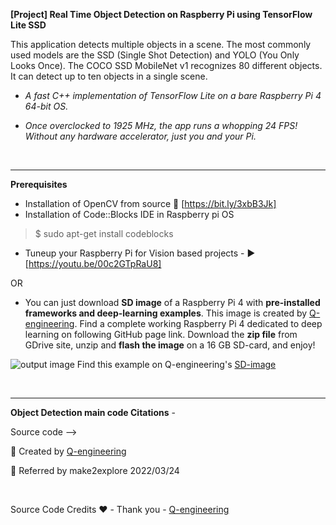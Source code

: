 **[Project] Real Time Object Detection on Raspberry Pi using TensorFlow Lite SSD**  

This application detects multiple objects in a scene. The most commonly used models are the SSD (Single Shot Detection) and YOLO (You Only Looks Once). The COCO SSD MobileNet v1 recognizes 80 different objects. It can detect up to ten objects in a single scene. 

-  <em> A fast C++ implementation of TensorFlow Lite on a bare Raspberry Pi 4 64-bit OS.</em>  

-  <em> Once overclocked to 1925 MHz, the app runs a whopping 24 FPS! Without any hardware accelerator, just you and your Pi. </em> 
<br>  

---------------------------------------------------------------------------------------------------------

**Prerequisites**  
- Installation of OpenCV from source                    🔗  [https://bit.ly/3xbB3Jk]  
- Installation of Code::Blocks IDE in Raspberry pi OS  
> $ sudo apt-get install codeblocks  
- Tuneup your Raspberry Pi for Vision based projects - ▶️  [https://youtu.be/00c2GTpRaU8]  

OR  

- You can just download **SD image** of a Raspberry Pi 4 with **pre-installed frameworks and deep-learning examples**. This image is created by [Q-engineering](https://qengineering.eu). Find a complete working Raspberry Pi 4 dedicated to deep learning on following GitHub page link. Download the **zip file** from GDrive site, unzip and **flash the image** on a 16 GB SD-card, and enjoy!  

![output image](https://qengineering.eu/images/SDcard16GB_tiny.jpg) Find this example on Q-engineering's [SD-image](https://github.com/Qengineering/RPi-image)

<br>

----------------------------------------------------------------------------------------------------------
**Object Detection main code Citations** -  

Source code -->   

📎 Created by [Q-engineering](https://qengineering.eu)  
    
📎 Referred by make2explore 2022/03/24  

<br>  
  
Source Code Credits ❤️ -  Thank you - [Q-engineering](https://qengineering.eu)  